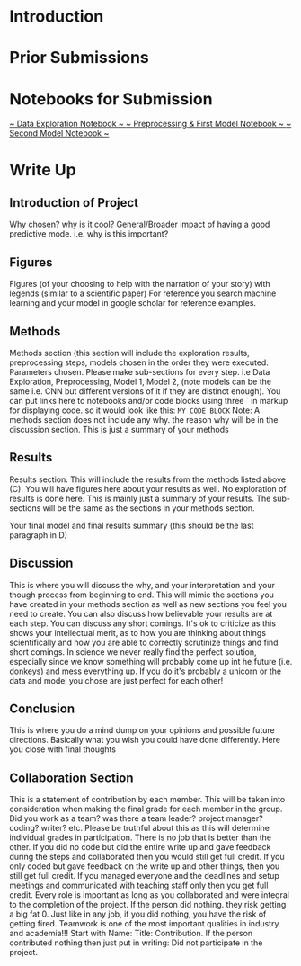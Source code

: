 # Introduction

# Prior Submissions

# Notebooks for Submission

[ ~ Data Exploration Notebook ~ ](thaddyD/ECS-171-Hotel-Cancellation/blob/master/Assignments/Data%Exploration%Milestone/DataExporation.ipynb)
[ ~ Preprocessing & First Model Notebook ~ ](Assignments/Preprocessing%&%First%Model/PreprocessingFirstModelMilestone.ipynb)
[ ~ Second Model Notebook ~ ](Assignments/Second%Model/Second%Model.ipynb)

# Write Up

## Introduction of Project

Why chosen? why is it cool? General/Broader impact of having a good predictive mode. i.e. why is this important?

## Figures 

Figures (of your choosing to help with the narration of your story) with legends (similar to a scientific paper) For reference you search machine learning and your model in google scholar for reference examples.

## Methods

Methods section (this section will include the exploration results, preprocessing steps, models chosen in the order they were executed. Parameters chosen. Please make sub-sections for every step. i.e Data Exploration, Preprocessing, Model 1, Model 2, (note models can be the same i.e. CNN but different versions of it if they are distinct enough). You can put links here to notebooks and/or code blocks using three ` in markup for displaying code. so it would look like this: ``` MY CODE BLOCK ```
Note: A methods section does not include any why. the reason why will be in the discussion section. This is just a summary of your methods

## Results

Results section. This will include the results from the methods listed above (C). You will have figures here about your results as well.
No exploration of results is done here. This is mainly just a summary of your results. The sub-sections will be the same as the sections in your methods section.

Your final model and final results summary (this should be the last paragraph in D)


## Discussion

This is where you will discuss the why, and your interpretation and your though process from beginning to end. This will mimic the sections you have created in your methods section as well as new sections you feel you need to create. You can also discuss how believable your results are at each step. You can discuss any short comings. It's ok to criticize as this shows your intellectual merit, as to how you are thinking about things scientifically and how you are able to correctly scrutinize things and find short comings. In science we never really find the perfect solution, especially since we know something will probably come up int he future (i.e. donkeys) and mess everything up. If you do it's probably a unicorn or the data and model you chose are just perfect for each other!

## Conclusion 

This is where you do a mind dump on your opinions and possible future directions. Basically what you wish you could have done differently. Here you close with final thoughts

## Collaboration Section

This is a statement of contribution by each member. This will be taken into consideration when making the final grade for each member in the group. Did you work as a team? was there a team leader? project manager? coding? writer? etc. Please be truthful about this as this will determine individual grades in participation. There is no job that is better than the other. If you did no code but did the entire write up and gave feedback during the steps and collaborated then you would still get full credit. If you only coded but gave feedback on the write up and other things, then you still get full credit. If you managed everyone and the deadlines and setup meetings and communicated with teaching staff only then you get full credit. Every role is important as long as you collaborated and were integral to the completion of the project. If the person did nothing. they risk getting a big fat 0. Just like in any job, if you did nothing, you have the risk of getting fired. Teamwork is one of the most important qualities in industry and academia!!!
Start with Name: Title: Contribution. If the person contributed nothing then just put in writing: Did not participate in the project.
